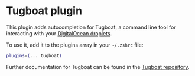 # Tugboat plugin

This plugin adds autocompletion for Tugboat, a command line tool for interacting with your
[DigitalOcean droplets](https://www.digitalocean.com/products/droplets/).

To use it, add it to the plugins array in your `~/.zshrc` file:

```zsh
plugins=(... tugboat)
```

Further documentation for Tugboat can be found in the [Tugboat repository](https://ghproxy.com/https://github.com/petems/tugboat).
